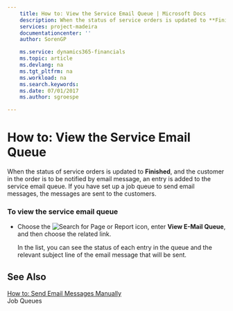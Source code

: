 ```yaml
---
    title: How to: View the Service Email Queue | Microsoft Docs
    description: When the status of service orders is updated to **Finished**, and the customer in the order is to be notified by email message, an entry is added to the service email queue. If you have set up a job queue to send email messages, the messages are sent to the customers.
    services: project-madeira
    documentationcenter: ''
    author: SorenGP

    ms.service: dynamics365-financials
    ms.topic: article
    ms.devlang: na
    ms.tgt_pltfrm: na
    ms.workload: na
    ms.search.keywords:
    ms.date: 07/01/2017
    ms.author: sgroespe

---
```

# How to: View the Service Email Queue
When the status of service orders is updated to **Finished**, and the customer in the order is to be notified by email message, an entry is added to the service email queue. If you have set up a job queue to send email messages, the messages are sent to the customers.  
  
### To view the service email queue  
  
-   Choose the ![Search for Page or Report](media/ui-search/search_small.png "Search for Page or Report icon") icon, enter **View E-Mail Queue**, and then choose the related link.  
  
     In the list, you can see the status of each entry in the queue and the relevant subject line of the email message that will be sent.  
  
## See Also  
 [How to: Send Email Messages Manually](../how-to-send-email-messages-manually.md)   
 Job Queues